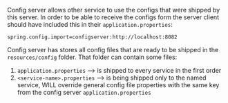 Config server allows other service to use the configs that were shipped by this server. 
In order to be able to receive the configs form the server client should have included this in their `application.properties`:

```
spring.config.import=configserver:http://localhost:8082
```

Config server has stores all config files that are ready to be shipped in the `resources/config` folder. That folder can contain some files:
1. `application.properties` --> is shipped to every service in the first order
2. `<service-name>.properties` --> is being shipped only to the named service, WILL override general config file properties with the same key from the config server `application.properties`
